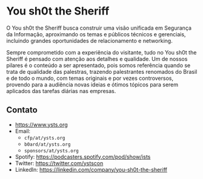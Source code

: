 # You sh0t the Sheriff

O You sh0t the Sheriff busca construir uma visão unificada em Segurança da Informação, aproximando os temas e públicos técnicos e gerenciais, incluindo grandes oportunidades de relacionamento e networking.

Sempre comprometido com a experiência do visitante, tudo no You sh0t the Sheriff é pensado com atenção aos detalhes e qualidade. Um de nossos pilares é o conteúdo a ser apresentado, pois somos referência quando se trata de qualidade das palestras, trazendo palestrantes renomados do Brasil e de todo o mundo, com temas originais e por vezes controversos, provendo para a audiência novas ideias e ótimos tópicos para serem aplicados das tarefas diárias nas empresas.

## Contato
- https://www.ysts.org
- Email: 
  - `cfp/at/ysts.org`
  - `b0ard/at/ysts.org`
  - `sponsors/at/ysts.org`
- Spotify: https://podcasters.spotify.com/pod/show/ists
- Twitter: https://twitter.com/ystscon
- LinkedIn: https://linkedin.com/company/you-sh0t-the-sheriff

